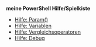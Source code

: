 **meine PowerShell Hilfe/Spielkiste**

- [Hilfe: Param()](https://github.com/dr-woitschek/powershell/blob/main/Hilfe/ReadMe.md#function---param)
- [Hilfe: Variablen](https://github.com/dr-woitschek/powershell/blob/main/Hilfe/ReadMe.md#variablen)
- [Hilfe: Vergleichsoperatoren](https://github.com/dr-woitschek/powershell/blob/main/Hilfe/ReadMe.md#vergleichsoperatoren)
- [Hilfe: Debug](https://github.com/dr-woitschek/powershell/blob/main/Hilfe/ReadMe.md#debug)
